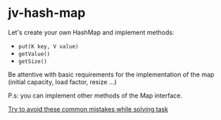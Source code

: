 # jv-hash-map
Let's create your own HashMap and implement methods:
- `put(K key, V value)` 
- `getValue()` 
- `getSize()`

Be attentive with basic requirements for the implementation of the map (initial capacity, load factor, resize ...)

P.s: you can implement other methods of the Map interface.

[Try to avoid these common mistakes while solving task](https://mate-academy.github.io/jv-program-common-mistakes/java-core/hash-map/hash-map)
